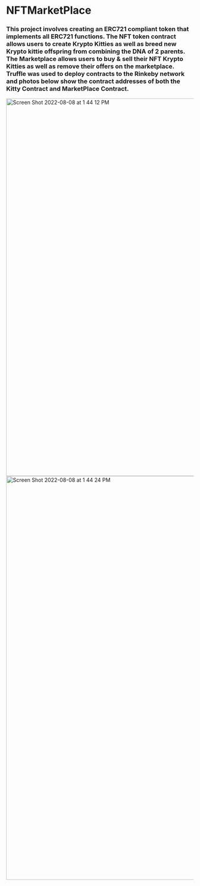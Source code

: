 # NFTMarketPlace

### This project involves creating an ERC721 compliant token that implements all ERC721 functions. The NFT token contract allows users to create Krypto Kitties as well as breed new Krypto kittie offspring from combining the DNA of 2 parents. The Marketplace allows users to buy & sell their NFT Krypto Kitties as well as remove their offers on the marketplace. Truffle was used to deploy contracts to the Rinkeby network and photos below show the contract addresses of both the Kitty Contract and MarketPlace Contract. 


<img width="1012" alt="Screen Shot 2022-08-08 at 1 44 12 PM" src="https://user-images.githubusercontent.com/81759076/183493862-fbdc9858-3192-480e-bf48-62a6a36e367a.png">
<img width="1082" alt="Screen Shot 2022-08-08 at 1 44 24 PM" src="https://user-images.githubusercontent.com/81759076/183493870-6c999918-4a5b-47f2-aff1-dd2d6b7f52ed.png">
